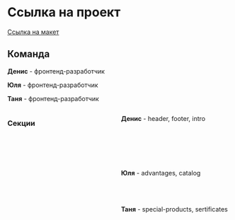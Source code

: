# Ссылка на проект
<a href="https://www.figma.com/file/kJm0F20PPjTDsvsEJfpKK2/FREE-%7C-Cablerrr---Online-Cable-Wholesale-Store-(Community)-(Copy)?type=design&node-id=1314%3A7264&mode=design&t=IJLNkPblEdYLHM8k-1">Ссылка на макет</a>

<h2>Команда</h2>
	<p><b>Денис</b> - фронтенд-разработчик</p>
	<p><b>Юля</b> - фронтенд-разработчик</p>
	<p><b>Таня</b> - фронтенд-разработчик</p>
<div style="display: grid; grid-template-columns: 1fr 1fr; gap: 10px;">
	<h3>Секции</h3>
	<p><b>Денис</b> - header, footer, intro
	</p>
		<img src="https://d1.skrinshoter.ru/s/230124/4f1mFbUF.png?download=1&name=Скриншот-23-01-2024 16:23:15.png" alt=""> <br>
		<img src="https://d1.skrinshoter.ru/s/230124/GmioMIqO.png?download=1&name=Скриншот-23-01-2024 16:24:06.png" alt=""><br>
		<img src="https://d1.skrinshoter.ru/s/230124/n7RrIbn2.png?download=1&name=Скриншот-23-01-2024 16:25:31.png" alt="">
	<p><b>Юля</b> - advantages, catalog
</p>
	<img src="https://d1.skrinshoter.ru/s/230124/JlsIbZUZ.png?download=1&name=Скриншот-23-01-2024 16:26:14.png" alt=""><br>
	<img src="https://d1.skrinshoter.ru/s/230124/vvtAzWhl.png?download=1&name=Скриншот-23-01-2024 16:26:48.png" alt="">
	<p><b>Таня</b> - special-products, sertificates
	</p>
	<img src="https://d1.skrinshoter.ru/s/230124/YMOacDEV.png?download=1&name=Скриншот-23-01-2024 16:27:20.png" alt=""><br>
	<img src="https://d1.skrinshoter.ru/s/230124/NuAZbYMT.png?download=1&name=Скриншот-23-01-2024 16:28:08.png" alt="">
</div>